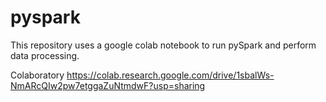 # pyspark

This repository uses a google colab notebook to run pySpark and perform data processing.

Colaboratory
https://colab.research.google.com/drive/1sbalWs-NmARcQIw2pw7etggaZuNtmdwF?usp=sharing
